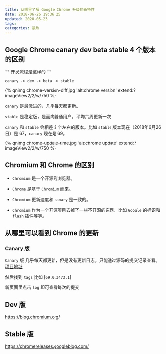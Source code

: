 ```yaml
---
title: 从哪里了解 Google Chrome 升级的新特性
date: 2018-06-26 19:36:25
updated: 2020-05-23
tags:
categories: 最热
---
```


## Google Chrome canary dev beta stable 4 个版本的区别

** 开发流程是这样的 **

```
canary -> dev -> beta -> stable
```

{% qnimg chrome-version-diff.jpg 'alt:chrome version' extend:?imageView2/2/w/750 %}

`canary` 是最激进的，几乎每天都更新。

`stable` 是稳定版，是面向普通用户，平均六周更新一次

`canary` 和 `stable` 会相差 2 个左右的版本。比如 `stable` 版本现在（2018年6月26日）是 67，`canary` 现在是 69。

{% qnimg chrome-update-time.jpg 'alt:chrome update' extend:?imageView2/2/w/750 %}

## Chromium 和 Chrome 的区别

- `Chromium` 是一个开源的浏览器。 

- `Chrome` 是基于 `Chromium` 而来。

- `Chromium` 更新速度和 `canary` 是一致的。

- `Chromium` 作为一个开源项目去掉了一些不开源的东西，比如 `Google` 的标识和 `flash` 插件等等。 

## 从哪里可以看到 Chrome 的更新

### Canary 版

`Canary` 版 几乎每天都更新，但是没有更新日志。只能通过源码的提交记录查看。[项目地址](https://chromium.googlesource.com/chromium/src/)

然后找到 `tags` 比如 [`69.0.3473.1`]

新页面里点击 `log` 即可查看每次的提交

## Dev 版

https://blog.chromium.org/

## Stable 版

https://chromereleases.googleblog.com/

